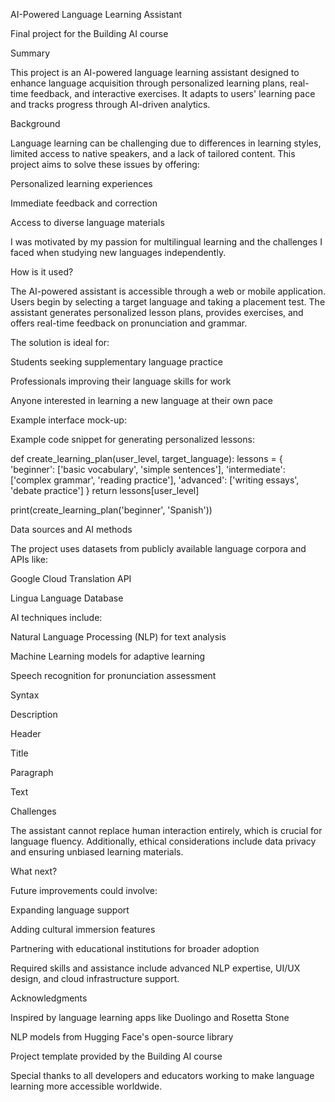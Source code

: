 AI-Powered Language Learning Assistant

Final project for the Building AI course

Summary

This project is an AI-powered language learning assistant designed to enhance language acquisition through personalized learning plans, real-time feedback, and interactive exercises. It adapts to users' learning pace and tracks progress through AI-driven analytics.

Background

Language learning can be challenging due to differences in learning styles, limited access to native speakers, and a lack of tailored content. This project aims to solve these issues by offering:

Personalized learning experiences

Immediate feedback and correction

Access to diverse language materials

I was motivated by my passion for multilingual learning and the challenges I faced when studying new languages independently.

How is it used?

The AI-powered assistant is accessible through a web or mobile application. Users begin by selecting a target language and taking a placement test. The assistant generates personalized lesson plans, provides exercises, and offers real-time feedback on pronunciation and grammar.

The solution is ideal for:

Students seeking supplementary language practice

Professionals improving their language skills for work

Anyone interested in learning a new language at their own pace

Example interface mock-up:

Example code snippet for generating personalized lessons:

def create_learning_plan(user_level, target_language):
    lessons = {
        'beginner': ['basic vocabulary', 'simple sentences'],
        'intermediate': ['complex grammar', 'reading practice'],
        'advanced': ['writing essays', 'debate practice']
    }
    return lessons[user_level]

print(create_learning_plan('beginner', 'Spanish'))

Data sources and AI methods

The project uses datasets from publicly available language corpora and APIs like:

Google Cloud Translation API

Lingua Language Database

AI techniques include:

Natural Language Processing (NLP) for text analysis

Machine Learning models for adaptive learning

Speech recognition for pronunciation assessment

Syntax

Description

Header

Title

Paragraph

Text

Challenges

The assistant cannot replace human interaction entirely, which is crucial for language fluency. Additionally, ethical considerations include data privacy and ensuring unbiased learning materials.

What next?

Future improvements could involve:

Expanding language support

Adding cultural immersion features

Partnering with educational institutions for broader adoption

Required skills and assistance include advanced NLP expertise, UI/UX design, and cloud infrastructure support.

Acknowledgments

Inspired by language learning apps like Duolingo and Rosetta Stone

NLP models from Hugging Face's open-source library

Project template provided by the Building AI course

Special thanks to all developers and educators working to make language learning more accessible worldwide.
